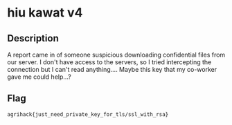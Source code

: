# hiu kawat v4

## Description
A report came in of someone suspicious downloading confidential files from our server. I don't have access to the servers, so I tried intercepting the connection but I can't read anything.... Maybe this key that my co-worker gave me could help...?

## Flag
`agrihack{just_need_private_key_for_tls/ssl_with_rsa}`
